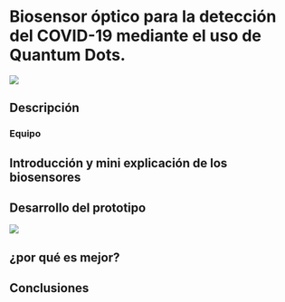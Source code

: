 # Biosensor óptico para la detección del COVID-19 mediante el uso de Quantum Dots. 
![](https://media1.tenor.com/images/a866d1334a0a635eeda88c371caee50a/tenor.gif?itemid=16660839) 
## Descripción
### Equipo

## Introducción y mini explicación de los biosensores

## Desarrollo del prototipo
![](https://i.makeagif.com/media/5-15-2016/FTkKht.gif)

## ¿por qué es mejor?

## Conclusiones
